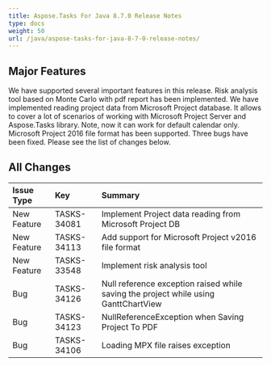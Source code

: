 ```yaml
---
title: Aspose.Tasks For Java 8.7.0 Release Notes
type: docs
weight: 50
url: /java/aspose-tasks-for-java-8-7-0-release-notes/
---
```


## **Major Features**
We have supported several important features in this release. Risk 
analysis tool based on Monte Carlo with pdf report has been implemented.
We have implemented reading project data from Microsoft Project database. It 
allows to cover a lot of scenarios of working with Microsoft Project Server 
and Aspose.Tasks library. Note, now it can work for default calendar 
only. Microsoft Project 2016 file format has been supported. Three bugs have 
been fixed. Please see the list of changes below.

## **All Changes**
|**Issue Type** |**Key** |**Summary** |
| :- | :- | :- |
|New Feature |TASKS-34081 |Implement Project data reading from Microsoft Project DB |
|New Feature |TASKS-34113 |Add support for Microsoft Project v2016 file format |
|New Feature |TASKS-33548 |Implement risk analysis tool |
|Bug |TASKS-34126 |Null reference exception raised while saving the project while using GanttChartView |
|Bug |TASKS-34123 |NullReferenceException when Saving Project To PDF |
|Bug |TASKS-34106 |Loading MPX file raises exception |

